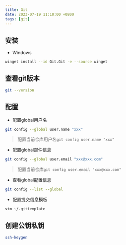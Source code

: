 ```yaml
---
title: Git
date: 2023-07-19 11:10:00 +0800
tags: [git]
---
```

## 安装

- Windows

```sh
winget install --id Git.Git -e --source winget
```

## 查看git版本

```sh
git --version
```

## 配置

- 配置global用户名

```sh
git config --global user.name "xxx"
```

> 配置当前仓库用户名`git config user.name "xxx"`

- 配置global邮件信息

```sh
git config --global user.email "xxx@xxx.com"
```

> 配置当前仓库`git config user.email "xxx@xxx.com"`

- 查看global配置信息

```sh
git config --list --global
```

- 配置提交信息模板

```sh
vim ~/.gittemplate
```

## 创建公钥私钥

```sh
ssh-keygen
```
